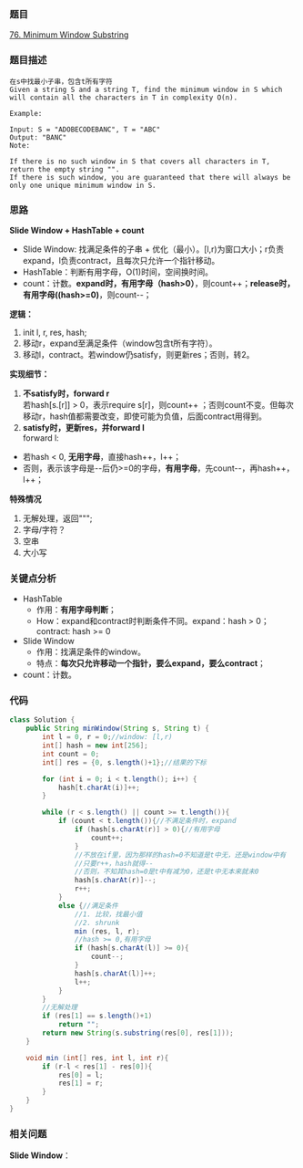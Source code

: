 ### 题目
[76. Minimum Window Substring](https://leetcode.com/problems/minimum-window-substring/)

### 题目描述
```
在s中找最小子串，包含t所有字符
Given a string S and a string T, find the minimum window in S which will contain all the characters in T in complexity O(n).

Example:

Input: S = "ADOBECODEBANC", T = "ABC"
Output: "BANC"
Note:

If there is no such window in S that covers all characters in T, return the empty string "".
If there is such window, you are guaranteed that there will always be only one unique minimum window in S.
```

### 思路
**Slide Window + HashTable + count**

* Slide Window: 找满足条件的子串 + 优化（最小）。[l,r)为窗口大小；r负责expand，l负责contract，且每次只允许一个指针移动。
* HashTable：判断有用字母，O(1)时间，空间换时间。
* count：计数。**expand时，有用字母（hash>0）**，则count++；**release时，有用字母((hash>=0)**，则count--；

**逻辑：**
  
1. init l, r, res, hash;
2. 移动r，expand至满足条件（window包含t所有字符）。
3. 移动l，contract。若window仍satisfy，则更新res；否则，转2。

**实现细节：**

1. **不satisfy时，forward r**  
若hash[s.[r]] > 0，表示require s[r]，则count++ ；否则count不变。但每次移动r，hash值都需要改变，即使可能为负值，后面contract用得到。  
2.  **satisfy时，更新res，并forward l**  
forward l:  

* 若hash < 0, **无用字母**，直接hash++，l++；
* 否则，表示该字母是--后仍>=0的字母，**有用字母**，先count--，再hash++，l++；

**特殊情况**
1. 无解处理，返回""";
2. 字母/字符？
3. 空串
4. 大小写

### 关键点分析
* HashTable
	* 作用：**有用字母判断**；
	* How：expand和contract时判断条件不同。expand：hash > 0；contract: hash >= 0
* Slide Window
	* 作用：找满足条件的window。
	* 特点：**每次只允许移动一个指针，要么expand，要么contract**；
* count：计数。

### 代码
```java
class Solution {
    public String minWindow(String s, String t) {
        int l = 0, r = 0;//window: [l,r)
        int[] hash = new int[256];
        int count = 0;
        int[] res = {0, s.length()+1};//结果的下标

        for (int i = 0; i < t.length(); i++) {
            hash[t.charAt(i)]++;
        }

        while (r < s.length() || count >= t.length()){
            if (count < t.length()){//不满足条件时，expand
                if (hash[s.charAt(r)] > 0){//有用字母
                    count++;
                }
                //不放在if里，因为那样的hash=0不知道是t中无，还是window中有
                //只要r++，hash就得--
                //否则，不知其hash=0是t中有减为0，还是t中无本来就未0
                hash[s.charAt(r)]--;
                r++;
            }
            else {//满足条件
                //1. 比较，找最小值
                //2. shrunk
                min (res, l, r);
                //hash >= 0,有用字母
                if (hash[s.charAt(l)] >= 0){
                    count--;
                }
                hash[s.charAt(l)]++;
                l++;
            }
        }
        //无解处理
        if (res[1] == s.length()+1)
            return "";
        return new String(s.substring(res[0], res[1]));
    }

    void min (int[] res, int l, int r){
        if (r-l < res[1] - res[0]){
            res[0] = l;
            res[1] = r;
        }
    }
}
```

### 相关问题
**Slide Window**：